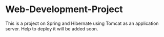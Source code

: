 # Web-Development-Project

This is a project on Spring and Hibernate using Tomcat as an application server.
Help to deploy it will be added soon.
